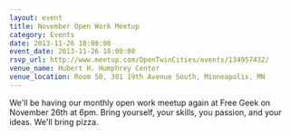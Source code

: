 ```yaml
---
layout: event 
title: November Open Work Meetup
category: Events
date: 2013-11-26 18:00:00
event_date: 2013-11-26 18:00:00
rsvp_url: http://www.meetup.com/OpenTwinCities/events/134957432/
venue_name: Hubert H. Humphrey Center 
venue_location: Room 50, 301 19th Avenue South, Minneapolis, MN 
---
```


We'll be having our monthly open work meetup again at Free Geek on November
26th at 6pm. Bring yourself, your skills, you passion, and your ideas. We'll
bring pizza.
